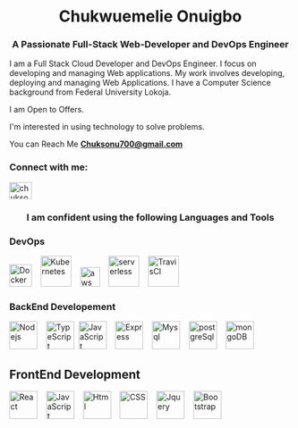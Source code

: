 <h1 align="center">Chukwuemelie Onuigbo</h1>
<h3 align="center">A Passionate Full-Stack Web-Developer and DevOps Engineer </h3>

I am a Full Stack Cloud Developer and DevOps Engineer. I focus on developing and managing
Web applications. My work involves developing, deploying and managing Web Applications.
I have a Computer Science background from Federal University Lokoja.

I am Open to Offers. 

I'm interested in using technology to solve problems.

You can Reach Me  **Chuksonu700@gmail.com**

<h3 align="left">Connect with me:</h3>
<p align="left">
<a href="https://twitter.com/chuksonu700" target="blank"><img align="center" src="https://raw.githubusercontent.com/rahuldkjain/github-profile-readme-generator/master/src/images/icons/Social/twitter.svg" alt="chuksonu700" height="30" width="40" /></a>
</p>

<h3 align="center">I am confident using the following Languages and Tools </h3>

### DevOps

<p align="left">
<img src="https://cdn.cdnlogo.com/logos/d/8/docker.svg" alt="Dockers"  height="40"/>&nbsp; &nbsp; 
<img src="https://www.vectorlogo.zone/logos/kubernetes/kubernetes-ar21.svg" alt="Kubernetes"  height="55"/>&nbsp; &nbsp; 
<img src="https://cdn.cdnlogo.com/logos/a/19/aws.svg" alt="aws"  height="35"/>&nbsp; &nbsp; 
<img src="https://www.vectorlogo.zone/logos/serverless/serverless-ar21.svg" alt="serverless"  height="55"/>&nbsp; &nbsp; 
<img src="https://www.vectorlogo.zone/logos/travis-ci/travis-ci-ar21.svg" alt="TravisCI"  height="55"/>&nbsp; &nbsp; 
</p>

### BackEnd Developement

<p align="left">
<img src="https://www.vectorlogo.zone/logos/nodejs/nodejs-ar21.svg" alt="Nodejs"  height="50"/>&nbsp; &nbsp; 
<img src="https://www.vectorlogo.zone/logos/typescriptlang/typescriptlang-ar21.svg" alt="TypeScript"  height="50"/>&nbsp;  
<img src="https://www.vectorlogo.zone/logos/javascript/javascript-horizontal.svg" alt="JavaScript"  height="50"/>&nbsp; &nbsp; 
<img src="https://www.vectorlogo.zone/logos/expressjs/expressjs-ar21.svg" alt="Express"  height="50"/>&nbsp; &nbsp; 
<img src="https://www.vectorlogo.zone/logos/mysql/mysql-ar21.svg" alt="Mysql"  height="50"/>&nbsp; &nbsp; 
<img src="https://www.vectorlogo.zone/logos/postgresql/postgresql-ar21.svg" alt="postgreSql"  height="50"/>&nbsp; &nbsp; 
<img src="https://www.vectorlogo.zone/logos/mongodb/mongodb-ar21.svg" alt="mongoDB"  height="50"/>&nbsp; &nbsp; 
</p>

## FrontEnd Development
<p align="left">
<img src="https://www.vectorlogo.zone/logos/reactjs/reactjs-ar21.svg" alt="React"  height="50"/>&nbsp; &nbsp;   
<img src="https://www.vectorlogo.zone/logos/javascript/javascript-horizontal.svg" alt="JavaScript"  height="50"/>&nbsp; &nbsp; 
<img src="https://www.vectorlogo.zone/logos/w3_html5/w3_html5-ar21.svg" alt="Html"  height="50"/>&nbsp; &nbsp; 
<img src="https://www.vectorlogo.zone/logos/w3_css/w3_css-ar21.svg" alt="CSS"  height="50"/>&nbsp; &nbsp; 
<img src="https://www.vectorlogo.zone/logos/jquery/jquery-official.svg" alt="Jquery"  height="50"/>&nbsp; &nbsp; 
<img src="https://www.vectorlogo.zone/logos/getbootstrap/getbootstrap-ar21.svg" alt="Bootstrap"  height="50"/>&nbsp; &nbsp; 
</p>